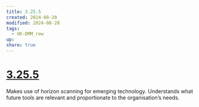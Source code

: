 ```yaml
---
title: 3.25.5
created: 2024-08-28
modified: 2024-08-28
tags:
  - UK-DMM_row
up: 
share: true
---
```

# [3.25.5](3.25.5.md)

Makes use of horizon scanning for emerging technology. Understands what future tools are relevant and proportionate to the organisation’s needs.
